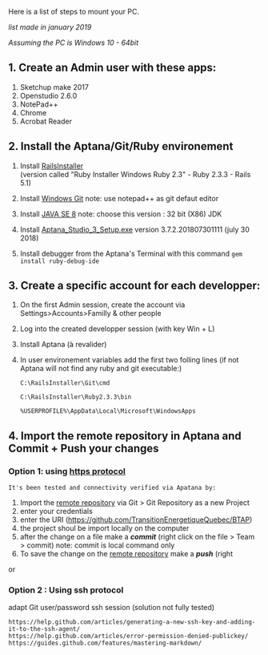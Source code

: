 Here is a list of steps to mount your PC.

*list made in january 2019* 

*Assuming the PC is Windows 10 - 64bit* 

## 1. Create an Admin user with these apps:
  1) Sketchup make 2017
  2) Openstudio 2.6.0
  3) NotePad++
  4) Chrome
  5) Acrobat Reader

## 2. Install the Aptana/Git/Ruby environement 
  1) Install [RailsInstaller](http://railsinstaller.org/en)  
  (version called "Ruby Installer Windows Ruby 2.3"  - Ruby 2.3.3 -  Rails 5.1)

  2) Install [Windows Git](http://go.appcelerator.com/installer_git_windows.exe)
  note: use notepad++ as git defaut editor

  3) Install [JAVA SE 8](https://www.oracle.com/technetwork/java/javase/downloads/jdk8-downloads-2133151.html) 
  note: choose this version : 32 bit (X86) JDK 
  
  4) Install [Aptana_Studio_3_Setup.exe](https://github.com/aptana/studio3/releases)
  version 3.7.2.201807301111 (july 30 2018)
  
  5) Install debugger from the Aptana's Terminal with this command
  	`gem install ruby-debug-ide`

## 3. Create a specific account for each developper:
  1) On the first Admin session, create the account via Settings>Accounts>Familly & other people

  2) Log into the created developper session (with key Win + L) 
  
  3) Install Aptana (à revalider)
	
  4) In user environement variables add the first two folling lines (if not Aptana will not find any ruby and git executable:)

		`C:\RailsInstaller\Git\cmd`
		
		`C:\RailsInstaller\Ruby2.3.3\bin`
		
		`%USERPROFILE%\AppData\Local\Microsoft\WindowsApps`

## 4. Import the remote repository in Aptana and Commit + Push your changes
  ### Option 1: using [https protocol](https://books.google.ca/books?id=yFPc1ashInkC&pg=PT254&lpg=PT254&dq=Aptana+Studio+is+pre-packaged+with+portable+Git+and+so+you+can+start+using+Git+with+Aptana+Studio+immediately&source=bl&ots=90fjmnGtlp&sig=ACfU3U08FAsz7Rd407Kn684lOc5MMq2mbA&hl=en&sa=X&ved=2ahUKEwjyhbmqrf_fAhVug-AKHcL7DpYQ6AEwAnoECAAQAQ#v=onepage&q=Aptana%20Studio%20is%20pre-packaged%20with%20portable%20Git%20and%20so%20you%20can%20start%20using%20Git%20with%20Aptana%20Studio%20immediately&f=false)
	It's been tested and connectivity verified via Apatana by:
1. Import the [remote repository](https://github.com/TransitionEnergetiqueQuebec/BTAP) via Git > Git Repository as a new Project
2. enter your credentials
3. enter the URI (https://github.com/TransitionEnergetiqueQuebec/BTAP) 
4. the project shoul be import locally on the computer
5. after the change on a file  make a **_commit_** (right click on the file > Team > commit) note: commit is  local command only
6. To save the change on the [remote repository](https://github.com/TransitionEnergetiqueQuebec/BTAP) make a **_push_** (right  
		

or 

  ### Option 2 : Using ssh protocol 
  adapt Git user/password ssh session (solution not fully tested)
  
	https://help.github.com/articles/generating-a-new-ssh-key-and-adding-it-to-the-ssh-agent/
	https://help.github.com/articles/error-permission-denied-publickey/
	https://guides.github.com/features/mastering-markdown/
